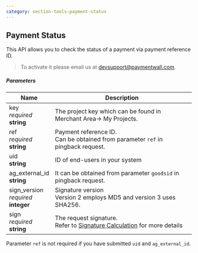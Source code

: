 ```yaml
---
category: section-tools-payment-status
---
```


## Payment Status

This API allows you to check the status of a payment via payment reference ID.

> To activate it please email us at [devsupport@paymentwall.com](mailto:devsupport@paymentwall.com).

##### Parameters

|Name|Description|
|---|---|
|key<br> *required*<br> **string**| The project key which can be found in Merchant Area→ My Projects.|
|ref<br> *required*<br> **string**| Payment reference ID. <br>  Can be obtained from parameter ```ref``` in pingback request.|
|uid<br> **string**| ID of end-users in your system|
|ag_external_id<br> **string**| It can be obtained from parameter ```goodsid``` in pingback request. |
|sign_version<br> *required*<br> **integer**| Signature version<br> Version 2 employs MD5 and version 3 uses SHA256.|
|sign<br> *required*<br> **string**| The request signature.<br> Refer to [Signature Calculation](/reference/signature-calculation) for more details|

Parameter ```ref``` is not required if you have submitted ```uid``` and ```ag_external_id```.
